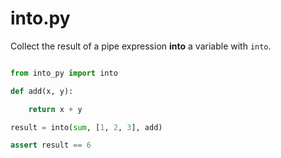 # into.py

Collect the result of a pipe expression **into** a variable with `into`.

```python

from into_py import into

def add(x, y):

    return x + y

result = into(sum, [1, 2, 3], add)

assert result == 6

```
